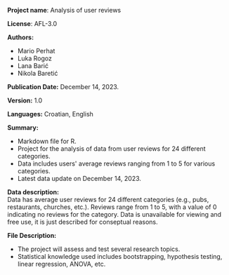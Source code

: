 **Project name**: Analysis of user reviews  

**License**: AFL-3.0 

**Authors:**
- Mario Perhat
- Luka Rogoz
- Lana Barić
- Nikola Baretić
  
**Publication Date:** December 14, 2023.
  
**Version:** 1.0  

**Languages:** Croatian, English 

**Summary:**
- Markdown file for R.
- Project for the analysis of data from user reviews for 24 different categories.
- Data includes users' average reviews ranging from 1 to 5 for various categories.
- Latest data update on December 14, 2023.

**Data description:**  
Data has average user reviews for 24 different categories (e.g., pubs, restaurants, churches, etc.). Reviews range from 1 to 5, with a value of 0 indicating no reviews for the category.
Data is unavailable for viewing and free use, it is just described for conseptual reasons.
  
**File Description:**
- The project will assess and test several research topics.
- Statistical knowledge used includes bootstrapping, hypothesis testing, linear regression, ANOVA, etc.
